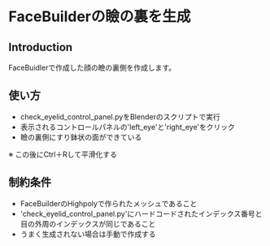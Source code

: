 # FaceBuilderの瞼の裏を生成

## Introduction
FaceBuidlerで作成した顔の瞼の裏側を作成します。

## 使い方
* check_eyelid_control_panel.pyをBlenderのスクリプトで実行
* 表示されるコントロールパネルの'left_eye'と'right_eye'をクリック
* 瞼の裏側にすり鉢状の面ができている

※ この後にCtrl＋Rして平滑化する

## 制約条件
* FaceBuilderのHighpolyで作られたメッシュであること
* 'check_eyelid_control_panel.py'にハードコードされたインデックス番号と目の外周のインデックスが同じであること
* うまく生成されない場合は手動で作成する
